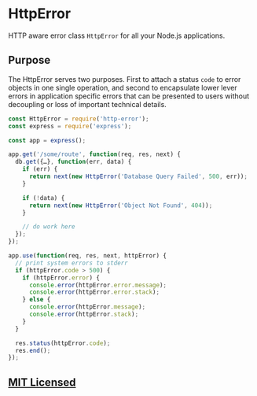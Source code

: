 # HttpError

HTTP aware error class `HttpError` for all your Node.js applications.

## Purpose

The HttpError serves two purposes. First to attach a status `code` to error
objects in one single operation, and second to encapsulate lower lever errors in
application specific errors that can be presented to users without decoupling or
loss of important technical details.

```js
const HttpError = require('http-error');
const express = require('express');

const app = express();

app.get('/some/route', function(req, res, next) {
  db.get({…}, function(err, data) {
    if (err) {
      return next(new HttpError('Database Query Failed', 500, err));
    }

    if (!data) {
      return next(new HttpError('Object Not Found', 404));
    }

    // do work here
  });
});

app.use(function(req, res, next, httpError) {
  // print system errors to stderr
  if (httpError.code > 500) {
    if (httpError.error) {
      console.error(httpError.error.message);
      console.error(httpError.error.stack);
    } else {
      console.error(httpError.message);
      console.error(httpError.stack);
    }
  }

  res.status(httpError.code);
  res.end();
});
```

## [MIT Licensed](https://github.com/Starefossen/node-http-error/blob/master/LICENSE)
